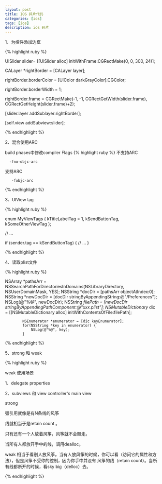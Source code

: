 ```yaml
---
layout: post
title: IOS 碎片代码
categories: [ios]
tags: [ios]
description: ios 碎片
---
```


1、为控件添加边框

{% highlight ruby %}

UISlider slider= [[UISlider alloc] initWithFrame:CGRectMake(0, 0, 300, 24)];

CALayer *rightBorder = [CALayer layer];

rightBorder.borderColor = [UIColor darkGrayColor].CGColor;

rightBorder.borderWidth = 1;

rightBorder.frame = CGRectMake(-1, -1, CGRectGetWidth(slider.frame), 
                                   CGRectGetHeight(slider.frame)+2);

[slider.layer addSublayer:rightBorder];

[self.view addSubview:slider];

{% endhighlight %}

2、混合使用ARC

build phases中修改compiler Flags
{% highlight ruby %}
不支持ARC

      -fno-objc-arc

支持ARC

       -fobjc-arc

{% endhighlight %}

3、UIView tag

{% highlight ruby %}

enum MyViewTags {
    kTitleLabelTag = 1,
    kSendButtonTag,
    kSomeOtherViewTag
};

// ...

if (sender.tag == kSendButtonTag) {
    // ...
}

{% endhighlight %}

4、读取plist文件

{% highlight ruby %}

 NSArray *pathsArr = NSSearchPathForDirectoriesInDomains(NSLibraryDirectory, NSUserDomainMask, YES);
            NSString *docDir = [pathsArr objectAtIndex:0];
            NSString *newDocDir = [docDir stringByAppendingString:@"/Preferences"];
            NSLog(@"%@", newDocDir);
            NSString *filePath = [newDocDir stringByAppendingPathComponent:@"xxx.plist"];
            NSMutableDictionary* dic = [[NSMutableDictionary alloc] initWithContentsOfFile:filePath];

            NSEnumerator *enumerator = [dic keyEnumerator];
            for(NSString *key in enumerator) {
                NSLog(@"%@", key);
            }

{% endhighlight %}


5、strong 和 weak 

{% highlight ruby %}

weak 使用场景

1、delegate properties  

2、subviews 和 view controller's main view

strong 

强引用就像是有N条线的风筝

线就相当于是retain count 。

只有还有一个人放着风筝，风筝就不会飘走。

当所有人都放开手中的线，调用dealloc。

weak 相当于看别人放风筝。当有人放风筝的时候，你可以看（访问它的属性和方法），但是风筝不受你的控制，因为你手中并没有
风筝的线（retain count）。当所有线都断开的时候，看sky big（delloc）去。

{% endhighlight %}








